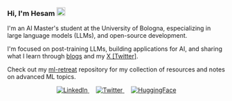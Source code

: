 ### Hi, I'm Hesam <img src="https://media.giphy.com/media/hvRJCLFzcasrR4ia7z/giphy.gif" width="20">

I'm an AI Master's student at the University of Bologna, especializing in large language models (LLMs), and open-source development.

I'm focused on post-training LLMs, building applications for AI, and sharing what I learn through [blogs](https://huggingface.co/hesamation) and my [X [Twitter]](https://x.com/Hesamation).

Check out my [ml-retreat](https://github.com/hesamsheikh/ml-retreat) repository for my collection of resources and notes on advanced ML topics.


<div align="center">
  <a href="https://www.linkedin.com/in/hesamsheikh/">
    <img src="https://img.shields.io/badge/LinkedIn-0077B5?style=for-the-badge&logo=linkedin&logoColor=white" alt="LinkedIn"/>
  </a>
  &nbsp;&nbsp;&nbsp;
  <a href="https://x.com/Hesamation">
    <img src="https://img.shields.io/badge/Twitter-000000?style=for-the-badge&logo=x&logoColor=white" alt="Twitter"/>
  </a>
  &nbsp;&nbsp;&nbsp;
  <a href="https://huggingface.co/hesamation">
    <img src="https://img.shields.io/badge/🤗_HuggingFace-FFD21E?style=for-the-badge" alt="HuggingFace"/>
  </a>
</div>

